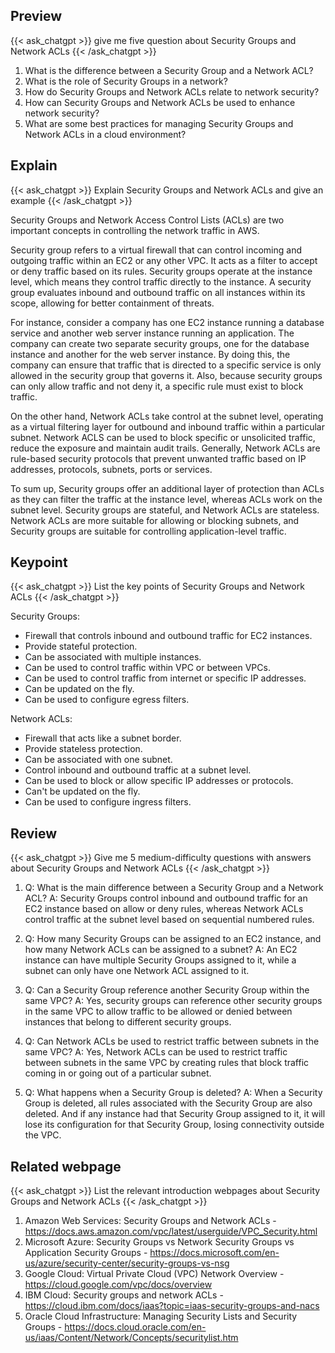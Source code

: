 ## Preview
{{< ask_chatgpt >}}
give me five question about Security Groups and Network ACLs
{{< /ask_chatgpt >}}



1. What is the difference between a Security Group and a Network ACL?
2. What is the role of Security Groups in a network?
3. How do Security Groups and Network ACLs relate to network security?
4. How can Security Groups and Network ACLs be used to enhance network security?
5. What are some best practices for managing Security Groups and Network ACLs in a cloud environment?   

## Explain
{{< ask_chatgpt >}}
Explain Security Groups and Network ACLs and give an example
{{< /ask_chatgpt >}}



Security Groups and Network Access Control Lists (ACLs) are two important concepts in controlling the network traffic in AWS.

Security group refers to a virtual firewall that can control incoming and outgoing traffic within an EC2 or any other VPC. It acts as a filter to accept or deny traffic based on its rules. Security groups operate at the instance level, which means they control traffic directly to the instance. A security group evaluates inbound and outbound traffic on all instances within its scope, allowing for better containment of threats.

For instance, consider a company has one EC2 instance running a database service and another web server instance running an application. The company can create two separate security groups, one for the database instance and another for the web server instance. By doing this, the company can ensure that traffic that is directed to a specific service is only allowed in the security group that governs it. Also, because security groups can only allow traffic and not deny it, a specific rule must exist to block traffic.

On the other hand, Network ACLs take control at the subnet level, operating as a virtual filtering layer for outbound and inbound traffic within a particular subnet. Network ACLS can be used to block specific or unsolicited traffic, reduce the exposure and maintain audit trails. Generally, Network ACLs are rule-based security protocols that prevent unwanted traffic based on IP addresses, protocols, subnets, ports or services.

To sum up, Security groups offer an additional layer of protection than ACLs as they can filter the traffic at the instance level, whereas ACLs work on the subnet level. Security groups are stateful, and Network ACLs are stateless. Network ACLs are more suitable for allowing or blocking subnets, and Security groups are suitable for controlling application-level traffic.   

## Keypoint
{{< ask_chatgpt >}}
List the key points of Security Groups and Network ACLs
{{< /ask_chatgpt >}}



Security Groups:
- Firewall that controls inbound and outbound traffic for EC2 instances.
- Provide stateful protection.
- Can be associated with multiple instances.
- Can be used to control traffic within VPC or between VPCs.
- Can be used to control traffic from internet or specific IP addresses.
- Can be updated on the fly.
- Can be used to configure egress filters.

Network ACLs:
- Firewall that acts like a subnet border.
- Provide stateless protection.
- Can be associated with one subnet.
- Control inbound and outbound traffic at a subnet level.
- Can be used to block or allow specific IP addresses or protocols.
- Can't be updated on the fly.
- Can be used to configure ingress filters.   

## Review
{{< ask_chatgpt >}}
Give me 5 medium-difficulty questions with answers about Security Groups and Network ACLs
{{< /ask_chatgpt >}}



1) Q: What is the main difference between a Security Group and a Network ACL?
   A: Security Groups control inbound and outbound traffic for an EC2 instance based on allow or deny rules, whereas Network ACLs control traffic at the subnet level based on sequential numbered rules. 

2) Q: How many Security Groups can be assigned to an EC2 instance, and how many Network ACLs can be assigned to a subnet?
   A: An EC2 instance can have multiple Security Groups assigned to it, while a subnet can only have one Network ACL assigned to it. 

3) Q: Can a Security Group reference another Security Group within the same VPC?
    A: Yes, security groups can reference other security groups in the same VPC to allow traffic to be allowed or denied between instances that belong to different security groups. 

4) Q: Can Network ACLs be used to restrict traffic between subnets in the same VPC?
   A: Yes, Network ACLs can be used to restrict traffic between subnets in the same VPC by creating rules that block traffic coming in or going out of a particular subnet. 

5) Q: What happens when a Security Group is deleted?
   A: When a Security Group is deleted, all rules associated with the Security Group are also deleted. And if any instance had that Security Group assigned to it, it will lose its configuration for that Security Group, losing connectivity outside the VPC.   

## Related webpage
{{< ask_chatgpt >}}
List the relevant introduction webpages about Security Groups and Network ACLs
{{< /ask_chatgpt >}}



1. Amazon Web Services: Security Groups and Network ACLs - https://docs.aws.amazon.com/vpc/latest/userguide/VPC_Security.html 
2. Microsoft Azure: Security Groups vs Network Security Groups vs Application Security Groups - https://docs.microsoft.com/en-us/azure/security-center/security-groups-vs-nsg 
3. Google Cloud: Virtual Private Cloud (VPC) Network Overview - https://cloud.google.com/vpc/docs/overview 
4. IBM Cloud: Security groups and network ACLs - https://cloud.ibm.com/docs/iaas?topic=iaas-security-groups-and-nacs 
5. Oracle Cloud Infrastructure: Managing Security Lists and Security Groups - https://docs.cloud.oracle.com/en-us/iaas/Content/Network/Concepts/securitylist.htm   

